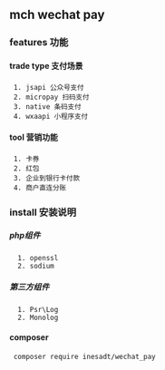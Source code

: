 ## mch wechat pay
### features 功能
#### trade type 支付场景
     1. jsapi 公众号支付
     2. micropay 扫码支付
     3. native 条码支付
     4. wxaapi 小程序支付
#### tool 营销功能
     1. 卡券
     2. 红包
     3. 企业到银行卡付款
     4. 商户直连分账


### install 安装说明
##### php组件
      1. openssl 
      2. sodium
      
##### 第三方组件
      1. Psr\Log
      2. Monolog
#### composer 
     composer require inesadt/wechat_pay
    

